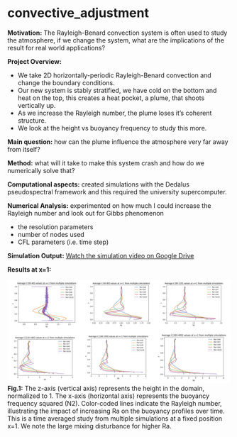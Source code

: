 # convective_adjustment
**Motivation:** The Rayleigh-Benard convection system is often used to study the atmosphere, if we change the system, what are the implications of the result for real world applications?

**Project Overview:**
* We take 2D horizontally-periodic Rayleigh-Benard convection and change the boundary conditions.
* Our new system is stably stratified, we have cold on the bottom and heat on the top, this creates a heat pocket, a plume, that shoots vertically up.
* As we increase the Rayleigh number, the plume loses it’s coherent structure. 
* We look at the height vs buoyancy frequency to study this more.

**Main question:** how can the plume influence the atmosphere very far away from itself?

**Method:** what will it take to make this system crash and how do we numerically solve that?

**Computational aspects:** created simulations with the Dedalus pseudospectral framework and this required the university supercomputer.

**Numerical Analysis:** experimented on how much I could increase the Rayleigh number and look out for Gibbs phenomenon
* the resolution parameters 
* number of nodes used 
* CFL parameters (i.e. time step)

**Simulation Output:**
[Watch the simulation video on Google Drive](https://drive.google.com/file/d/1zAbdlgiqk8T3GQ-I4Y2yTTrIPN0r6_iT/view?resourcekey)


**Results at x=1:**
 
![Convective Figure](convectivefig.png)
**Fig.1:** The z-axis (vertical axis) represents the height in the domain, normalized to 1. The x-axis (horizontal axis) represents the buoyancy frequency squared (N2). Color-coded lines indicate the Rayleigh number, illustrating the impact of increasing Ra on the buoyancy profiles over time. This is a time averaged study from multiple simulations at a fixed position x=1. We note the large mixing disturbance for higher Ra.
